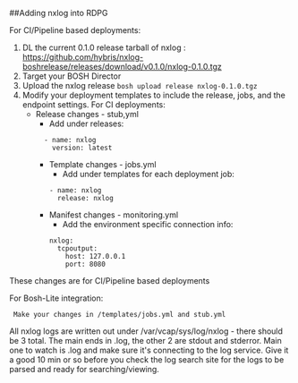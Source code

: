 ##Adding nxlog into RDPG

For  CI/Pipeline based deployments:

1.  DL the current 0.1.0 release tarball of nxlog : https://github.com/hybris/nxlog-boshrelease/releases/download/v0.1.0/nxlog-0.1.0.tgz
2.  Target your BOSH Director
3.  Upload the nxlog release ```bosh upload release nxlog-0.1.0.tgz```
4.  Modify your deployment templates to include the release, jobs, and the endpoint settings. For CI deployments:
      * Release changes - stub,yml
        * Add under releases:
         ```
           - name: nxlog
             version: latest
        ```
        * Template changes - jobs.yml
          * Add under templates for each deployment job:
          ```
          - name: nxlog
            release: nxlog
          ```
        * Manifest changes - monitoring.yml
          * Add the environment specific connection info:
          ```
          nxlog:
            tcpoutput:
              host: 127.0.0.1
              port: 8080
          ```

These changes are for CI/Pipeline based deployments

For Bosh-Lite integration:

     Make your changes in /templates/jobs.yml and stub.yml

All nxlog logs are written out under /var/vcap/sys/log/nxlog - there should be 3 total.
The main ends in .log, the other 2 are stdout and stderror.
Main one to watch is .log and make sure it's connecting to the log service.
Give it a good 10 min or so before you check the log search site for the logs to be parsed and ready for searching/viewing.
